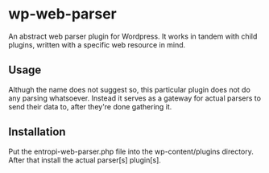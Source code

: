 # wp-web-parser
An abstract web parser plugin for Wordpress. It works in tandem with child plugins, written with a specific web resource in mind.

## Usage
Althugh the name does not suggest so, this particular plugin does not do any parsing whatsoever. Instead it serves as a gateway for actual parsers to send their data to, after they're done gathering it.

## Installation
Put the entropi-web-parser.php file into the wp-content/plugins directory. After that install the actual parser[s] plugin[s].
